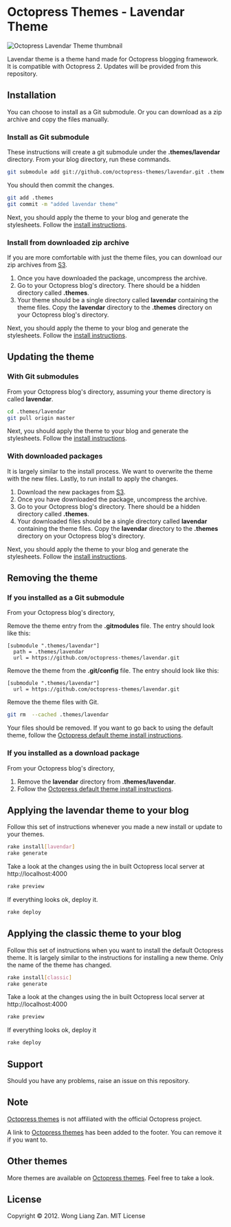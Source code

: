 # Octopress Themes - Lavendar Theme

![Octopress Lavendar Theme thumbnail](https://s3.amazonaws.com/static.octopressthemes.com/thumbnails/lavendar-thumbnail.png)

Lavendar theme is a theme hand made for Octopress blogging framework. It is compatible with Octopress 2. Updates will be provided from this repository.

## Installation

You can choose to install as a Git submodule. Or you can download as a zip archive and copy the files manually.

### Install as Git submodule

These instructions will create a git submodule under the __.themes/lavendar__ directory. From your blog directory, run these commands.

``` sh
git submodule add git://github.com/octopress-themes/lavendar.git .themes/lavendar
```

You should then commit the changes.

``` sh
git add .themes
git commit -m "added lavendar theme"
```

Next, you should apply the theme to your blog and generate the stylesheets. Follow the [install instructions](#applying-the-lavendar-theme-to-your-blog).

### Install from downloaded zip archive

If you are more comfortable with just the theme files, you can download our zip archives from [S3](https://s3.amazonaws.com/static.octopressthemes.com/themes/lavendar-v0.1.0.zip).

1. Once you have downloaded the package, uncompress the archive.
2. Go to your Octopress blog's directory. There should be a hidden directory called __.themes__.
3. Your theme should be a single directory called __lavendar__ containing the theme files. Copy the __lavendar__ directory to the __.themes__ directory on your Octopress blog's directory.

Next, you should apply the theme to your blog and generate the stylesheets. Follow the [install instructions](#applying-the-lavendar-theme-to-your-blog).

## Updating the theme

### With Git submodules

From your Octopress blog's directory, assuming your theme directory is called __lavendar__.

``` sh
cd .themes/lavendar
git pull origin master
```

Next, you should apply the theme to your blog and generate the stylesheets. Follow the [install instructions](#applying-the-lavendar-theme-to-your-blog).

### With downloaded packages

It is largely similar to the install process. We want to overwrite the theme with the new files. Lastly, to run install to apply the changes.

1. Download the new packages from [S3](https://s3.amazonaws.com/static.octopressthemes.com/themes/lavendar-v0.1.0.zip).
2. Once you have downloaded the package, uncompress the archive.
3. Go to your Octopress blog's directory. There should be a hidden directory called __.themes__.
4. Your downloaded files should be a single directory called __lavendar__ containing the theme files. Copy the __lavendar__ directory to the __.themes__ directory on your Octopress blog's directory.

Next, you should apply the theme to your blog and generate the stylesheets. Follow the [install instructions](#applying-the-lavendar-theme-to-your-blog).

## Removing the theme

### If you installed as a Git submodule

From your Octopress blog's directory,

Remove the theme entry from the __.gitmodules__ file. The entry should look like this:
```
[submodule ".themes/lavendar"]
  path = .themes/lavendar
  url = https://github.com/octopress-themes/lavendar.git
```

Remove the theme from the __.git/config__ file. The entry should look like this:
```
[submodule ".themes/lavendar"]
  url = https://github.com/octopress-themes/lavendar.git
```

Remove the theme files with Git.
``` sh
git rm  --cached .themes/lavendar
```

Your files should be removed. If you want to go back to using the default theme, follow the [Octopress default theme install instructions](#applying-the-lavendar-theme-to-your-blog).

### If you installed as a download package

From your Octopress blog's directory,

1. Remove the __lavendar__ directory from __.themes/lavendar__.
2. Follow the [Octopress default theme install instructions](#applying-the-lavendartheme-to-your-blog).

## Applying the lavendar theme to your blog

Follow this set of instructions whenever you made a new install or update to your themes.

``` sh
rake install[lavendar]
rake generate
```

Take a look at the changes using the in built Octopress local server at http://localhost:4000

``` sh
rake preview
```

If everything looks ok, deploy it.

``` sh
rake deploy
```

## Applying the classic theme to your blog

Follow this set of instructions when you want to install the default Octopress theme. It is largely similar to the instructions for installing a new theme. Only the name of the theme has changed.

``` sh
rake install[classic]
rake generate
```

Take a look at the changes using the in built Octopress local server at http://localhost:4000

``` sh
rake preview
```

If everything looks ok, deploy it

``` sh
rake deploy
```

## Support

Should you have any problems, raise an issue on this repository.

## Note

[Octopress themes](http://octopressthemes.com) is not affiliated with the official Octopress project.

A link to [Octopress themes](http://octopressthemes.com) has been added to the footer. You can remove it if you want to.

## Other themes

More themes are available on [Octopress themes](http://octopressthemes.com). Feel free to take a look.

## License

Copyright &copy; 2012. Wong Liang Zan. MIT License
